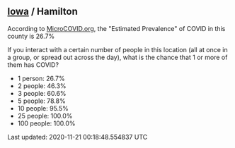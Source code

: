 
## [Iowa](/united-states/iowa) / Hamilton

According to [MicroCOVID.org](http://microcovid.org),
the "Estimated Prevalence" of COVID in this county is 26.7%

If you interact with a certain number of people in this location
(all at once in a group, or spread out across the day), what is the chance that
1 or more of them has COVID?

- 1 person: 26.7%
- 2 people: 46.3%
- 3 people: 60.6%
- 5 people: 78.8%
- 10 people: 95.5%
- 25 people: 100.0%
- 100 people: 100.0%

Last updated: 2020-11-21 00:18:48.554837 UTC
